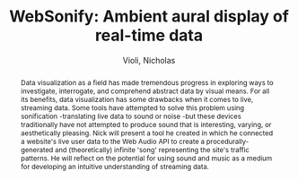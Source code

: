 --- 
title: "WebSonify: Ambient aural display of real-time data" 
abstract: "Data visualization as a field has made tremendous progress in exploring ways to investigate, interrogate, and comprehend abstract data by visual means. For all its benefits, data visualization has some drawbacks when it comes to live, streaming data. Some tools have attempted to solve this problem using sonification -translating live data to sound or noise -but these devices traditionally have not attempted to produce sound that is interesting, varying, or aesthetically pleasing. Nick will present a tool he created in which he connected a website's live user data to the Web Audio API to create a procedurally-generated and (theoretically) infinite 'song' representing the site's traffic patterns. He will reflect on the potential for using sound and music as a medium for developing an intuitive understanding of streaming data." 
address: "Berlin" 
author: "Violi, Nicholas"
webAuthor: "Nicholas Violi" 
booktitle: "Proceedings of the International Web Audio Conference" 
editor: "Monschke, Jan and Guttandin, Christoph and Schnell, Norbert and Jenkinson, Thomas and Schaedler, Jack" 
month: "Proceedings of the International Web Audio Conference"
pages: "" 
publisher: "TU Berlin" 
series: "WAC '18"
track: "Demo"  
year: "2018" 
id: "2018_vid14" 
tags: year2018
media: https://www.youtube.com/watch?v=Suwx85JFZBQ 
pdflink: none
ISSN: 2663-5844
---